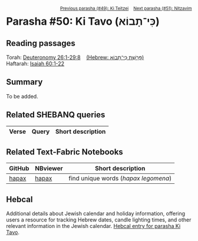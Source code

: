 <span style="float: right;"><sup> <a href="../49%20-%20Ki%20Teitzei">Previous parasha (#49): Ki Teitzei</a> &nbsp;&nbsp; <a href="../51%20-%20Nitzavim">Next parasha (#51): Nitzavim</a></sup></span>

# Parasha #50: Ki Tavo (כִּי־תָבוֹא)

## Reading passages

Torah: <a href="https://www.stepbible.org/?q=version=NASB2020|reference=Deut.26:1-29:8&options=HNVUG" target="_blank">Deuteronomy 26:1-29:8</a> &nbsp;&nbsp; <a href="https://tikkun.io/#/p/ki-tavo" target="_blank">(Hebrew: פָּרָשַׁת כִּי־תָבוֹא)</a><br>
Haftarah: 
<a href="https://www.stepbible.org/?q=version=NASB2020|reference=Is.60:1-22&options=HNVUG" target="_blank">Isaiah 60:1-22</a>

## Summary

To be added.

## Related SHEBANQ queries

Verse | Query | Short description
--- | --- | --- 


## Related Text-Fabric Notebooks

GitHub | NBviewer | Short description
---|---|---
[hapax](hapax.ipynb) | <a href="https://nbviewer.org/github/tonyjurg/Parashot/blob/main/WeeklyParasha/50%20-%20Ki%20Tavo/hapax.ipynb" target="_blank">hapax</a> | find unique words (*hapax legomena*)

## Hebcal

Additional details about Jewish calendar and holiday information, offering users a resource for tracking Hebrew dates, candle lighting times, and other relevant information in the Jewish calendar. <a href="https://www.hebcal.com/sedrot/ki-tavo" target="_blank">Hebcal entry for parasha Ki Tavo</a>.
